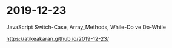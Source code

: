 # 2019-12-23

JavaScript Switch-Case, Array_Methods, While-Do ve Do-While


https://atikeakaran.github.io/2019-12-23/
